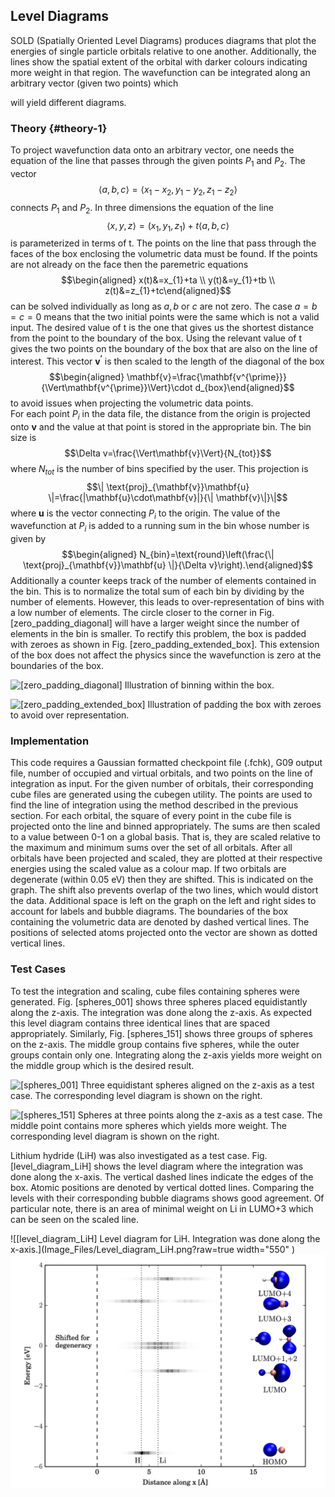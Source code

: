 Level Diagrams
--------------

SOLD (Spatially Oriented Level Diagrams) produces diagrams that plot the
energies of single particle orbitals relative to one another.
Additionally, the lines show the spatial extent of the orbital with
darker colours indicating more weight in that region. The wavefunction
can be integrated along an arbitrary vector (given two points) which

will yield different diagrams.

### Theory {#theory-1}

To project wavefunction data onto an arbitrary vector, one needs the
equation of the line that passes through the given points $P_{1}$ and
$P_{2}$. The vector
$$\langle a,b,c \rangle = \langle x_{1}-x_{2}, y_{1}-y_{2}, z_{1}-z_{2}\rangle$$
connects $P_{1}$ and $P_{2}$. In three dimensions the equation of the
line
$$\langle x,y,z \rangle=(x_{1},y_{1},z_{1})+t\langle a,b,c \rangle$$ is
parameterized in terms of t. The points on the line that pass through
the faces of the box enclosing the volumetric data must be found. If the
points are not already on the face then the paremetric equations
$$\begin{aligned}
x(t)&=x_{1}+ta \\
y(t)&=y_{1}+tb \\
z(t)&=z_{1}+tc\end{aligned}$$ can be solved individually as long as
$a,b$ or $c$ are not zero. The case $a=b=c=0$ means that the two initial
points were the same which is not a valid input. The desired value of t
is the one that gives us the shortest distance from the point to the
boundary of the box. Using the relevant value of t gives the two points
on the boundary of the box that are also on the line of interest. This
vector $\mathbf{v^{\prime}}$ is then scaled to the length of the
diagonal of the box $$\begin{aligned}
\mathbf{v}=\frac{\mathbf{v^{\prime}}}{\Vert\mathbf{v^{\prime}}\Vert}\cdot d_{box}\end{aligned}$$
to avoid issues when projecting the volumetric data points.\
For each point $P_{i}$ in the data file, the distance from the origin is
projected onto $\mathbf{v}$ and the value at that point is stored in the
appropriate bin. The bin size is
$$\Delta v=\frac{\Vert\mathbf{v}\Vert}{N_{tot}}$$ where $N_{tot}$ is the
number of bins specified by the user. This projection is
$$\| \text{proj}_{\mathbf{v}}\mathbf{u} \|=\frac{|\mathbf{u}\cdot\mathbf{v}|}{\| \mathbf{v}\|}\|$$
where $\mathbf{u}$ is the vector connecting $P_{i}$ to the origin. The
value of the wavefunction at $P_{i}$ is added to a running sum in the
bin whose number is given by $$\begin{aligned}
N_{bin}=\text{round}\left(\frac{\| \text{proj}_{\mathbf{v}}\mathbf{u} \|}{\Delta v}\right).\end{aligned}$$
Additionally a counter keeps track of the number of elements contained
in the bin. This is to normalize the total sum of each bin by dividing
by the number of elements. However, this leads to over-representation of
bins with a low number of elements. The circle closer to the corner in
Fig. \[zero\_padding\_diagonal\] will have a larger weight since the
number of elements in the bin is smaller. To rectify this problem, the
box is padded with zeroes as shown in Fig.
\[zero\_padding\_extended\_box\]. This extension of the box does not
affect the physics since the wavefunction is zero at the boundaries of
the box.

![\[zero\_padding\_diagonal\] Illustration of binning within the
box.](Image_Files/zero_padding_diagonal_vector.png)

![\[zero\_padding\_extended\_box\] Illustration of padding the box with
zeroes to avoid over
representation.](Image_Files/zero_padding_extended_box.png)

### Implementation

This code requires a Gaussian formatted checkpoint file (.fchk), G09
output file, number of occupied and virtual orbitals, and two points on
the line of integration as input. For the given number of orbitals,
their corresponding cube files are generated using the cubegen utility.
The points are used to find the line of integration using the method
described in the previous section. For each orbital, the square of every
point in the cube file is projected onto the line and binned
appropriately. The sums are then scaled to a value between 0-1 on a
global basis. That is, they are scaled relative to the maximum and
minimum sums over the set of all orbitals. After all orbitals have been
projected and scaled, they are plotted at their respective energies
using the scaled value as a colour map. If two orbitals are degenerate
(within 0.05 eV) then they are shifted. This is indicated on the graph.
The shift also prevents overlap of the two lines, which would distort
the data. Additional space is left on the graph on the left and right
sides to account for labels and bubble diagrams. The boundaries of the
box containing the volumetric data are denoted by dashed vertical lines.
The positions of selected atoms projected onto the vector are shown as
dotted vertical lines.

### Test Cases

To test the integration and scaling, cube files containing spheres were
generated. Fig. \[spheres\_001\] shows three spheres placed
equidistantly along the z-axis. The integration was done along the
z-axis. As expected this level diagram contains three identical lines
that are spaced appropriately. Similarly, Fig. \[spheres\_151\] shows
three groups of spheres on the z-axis. The middle group contains five
spheres, while the outer groups contain only one. Integrating along the
z-axis yields more weight on the middle group which is the desired
result.

![\[spheres\_001\] Three equidistant spheres aligned on the z-axis as a
test case. The corresponding level diagram is shown on the
right.](Image_Files/Level_diagram_spheres_001.png)

![\[spheres\_151\] Spheres at three points along the z-axis as a test
case. The middle point contains more spheres which yields more weight.
The corresponding level diagram is shown on the
right.](Image_Files/Level_diagram_spheres_151.png)

Lithium hydride (LiH) was also investigated as a test case. Fig.
\[level\_diagram\_LiH\] shows the level diagram where the integration
was done along the x-axis. The vertical dashed lines indicate the edges
of the box. Atomic positions are denoted by vertical dotted lines.
Comparing the levels with their corresponding bubble diagrams shows good
agreement. Of particular note, there is an area of minimal weight on Li
in LUMO+3 which can be seen on the scaled line.

![\[level\_diagram\_LiH\] Level diagram for LiH. Integration was done
along the x-axis.](Image_Files/Level_diagram_LiH.png?raw=true width="550" )
<img src="Image_Files/Level_diagram_LiH.png" width="550">

